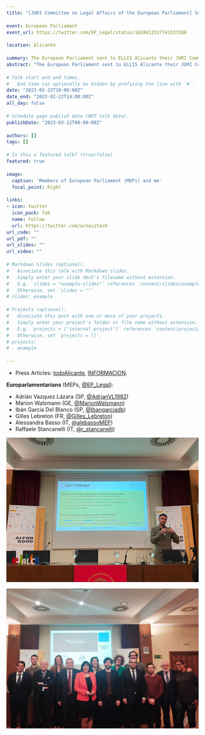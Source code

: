 ```yaml
---
title: "[JURI Committee on Legal Affairs of the European Parliament] Societal Challenges of Algorithmic Fairness"

event: European Parliament
event_url: https://twitter.com/EP_Legal/status/1628413337741537280

location: Alicante 

summary: The European Parliament sent to ELLIS Alicante their JURI Committee on Legal Affairs, which are responsables of the AI regulation in Europe (AI Act). I presented the current Challenges of Algorithmic discrimiation in AI, getting close technical, social and legal concepts in the same presentation. We then discussed the current gaps between technicians and regulators to overcome the current limitations of AI regulation.
abstract: "The European Parliament sent to ELLIS Alicante their JURI Committee on Legal Affairs, which are responsables of the AI regulation in Europe (AI Act). I presented the current Challenges of Algorithmic discrimiation in AI, getting close technical, social and legal concepts in the same presentation. Starting from explaining in simple words the fairness metrics, methods and state of the art approahces, we reached the analysis of the current regulation finding some gaps in the field. We then discussed the current gaps between technicians and regulators to overcome the current limitations of AI regulation."

# Talk start and end times.
#   End time can optionally be hidden by prefixing the line with `#`.
date: "2023-02-22T10:00:00Z"
date_end: "2023-02-22T14:00:00Z"
all_day: false

# Schedule page publish date (NOT talk date).
publishDate: "2023-03-12T00:00:00Z"

authors: []
tags: []

# Is this a featured talk? (true/false)
featured: true

image:
  caption: 'Members of European Parliament (MEPs) and me'
  focal_point: Right

links:
- icon: twitter
  icon_pack: fab
  name: Follow
  url: https://twitter.com/arnaiztech
url_code: ""
url_pdf: ""
url_slides: ""
url_video: ""

# Markdown Slides (optional).
#   Associate this talk with Markdown slides.
#   Simply enter your slide deck's filename without extension.
#   E.g. `slides = "example-slides"` references `content/slides/example-slides.md`.
#   Otherwise, set `slides = ""`.
# slides: example

# Projects (optional).
#   Associate this post with one or more of your projects.
#   Simply enter your project's folder or file name without extension.
#   E.g. `projects = ["internal-project"]` references `content/project/deep-learning/index.md`.
#   Otherwise, set `projects = []`.
# projects:
# - example

---
```


* Press Articles: [todoAlicante](https://www.todoalicante.es/sociedad/parlamento-europeo-ellis-alicante-inteligencia-artificial-20230227113001-nt.html), [INFORMACION](https://www.informacion.es/alicante/2023/02/25/europa-cuenta-ellis-alicante-ua-83482677.html).

**Europarlamentarians** (MEPs, [@EP_Legal](https://twitter.com/EP_Legal)):
* Adrián Vazquez Lázara (SP, [@AdrianVL1982](https://twitter.com/AdrianVL1982))
* Marion Walsmann (GE, [@MarionWalsmann](https://twitter.com/MarionWalsmann))
* Ibán García Del Blanco (SP, [@Ibangarciadb](https://twitter.com/Ibangarciadb))
* Gilles Lebreton (FR, [@Gilles_Lebreton](https://twitter.com/Gilles_Lebreton))
* Alessandra Basso (IT, [@alebassoMEP](https://twitter.com/alebassoMEP))
* Raffaele Stancanelli (IT, [@r_stancanelli](https://twitter.com/r_stancanelli))

![First person picture](adrijuri.jpeg "First person picture")

![ELLIS and MEPs](grouppicture.jpeg "ELLIS and MEPs")
 